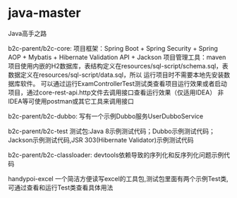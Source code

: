 # java-master
Java高手之路

b2c-parent/b2c-core:
项目框架：Spring Boot + Spring Security + Spring AOP + Mybatis + Hibernate Validation API + Jackson
项目管理工具：maven
项目使用内嵌的H2数据库，表结构定义在resources/sql-script/schema.sql，表数据定义在resources/sql-script/data.sql，所以
运行项目时不需要本地先安装数据库软件。
可以通过运行ExamControllerTest测试类查看项目运行效果或者启动项目，通过core-rest-api.http文件去调用接口查看运行效果（仅适用IDEA）
非IDEA等可使用postman或其它工具来调用接口

b2c-parent/b2c-dubbo:
写有一个示例Dubbo服务UserDubboService

b2c-parent/b2c-test
测试包:Java 8示例测试代码；Dubbo示例测试代码；Jackson示例测试代码,JSR 303(Hibernate Validator)示例测试代码

b2c-parent/b2c-classloader:
devtools依赖导致的序列化和反序列化问题示例代码

handypoi-excel
一个简洁方便读写excel的工具包,测试包里面有两个示例Test类,可通过查看和运行Test类查看具体用法